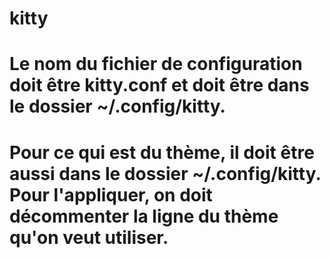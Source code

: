 # kitty

# Le nom du fichier de configuration doit être kitty.conf et doit être dans le dossier ~/.config/kitty.

# Pour ce qui est du thème, il doit être aussi dans le dossier ~/.config/kitty. Pour l'appliquer, on doit décommenter la ligne du thème qu'on veut utiliser.
